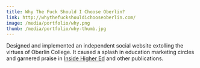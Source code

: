 ```yaml
---
title: Why The Fuck Should I Choose Oberlin?
link: http://whythefuckshouldichooseoberlin.com/
image: /media/portfolio/why.png
thumb: /media/portfolio/why-thumb.jpg
---
```


Designed and implemented an independent social website extolling the virtues of Oberlin College. It caused a splash in education marketing circles and garnered praise in [Inside Higher Ed](http://www.insidehighered.com/news/2011/11/08/marketing-experts-praise-unusual-website-about-oberlin) and other publications.